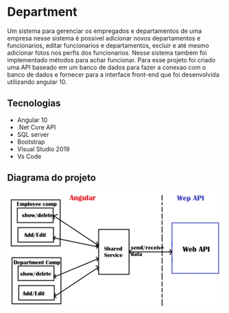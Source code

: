 # Department
Um sistema para gerenciar os empregados e departamentos de uma empresa nesse sistema é possivel adicionar novos departamentos e funcionarios, editar funcionarios e departamentos, excluir e até mesmo adicionar fotos nos perfis dos funcionarios. Nesse sistema tambem foi implementado métodos para achar funcionar. Para esse projeto foi criado uma API baseado em um banco de dados para fazer a conexao com o banco de dados e fornecer para a interface front-end que foi desenvolvida utilizando angular 10.

## Tecnologias
- Angular 10
- .Net Core API
- SQL server
- Bootstrap
- Visual Studio 2019
- Vs Code

## Diagrama do projeto
![](https://github.com/DiegoLins10/Department/blob/master/bd/Projeto.png)
